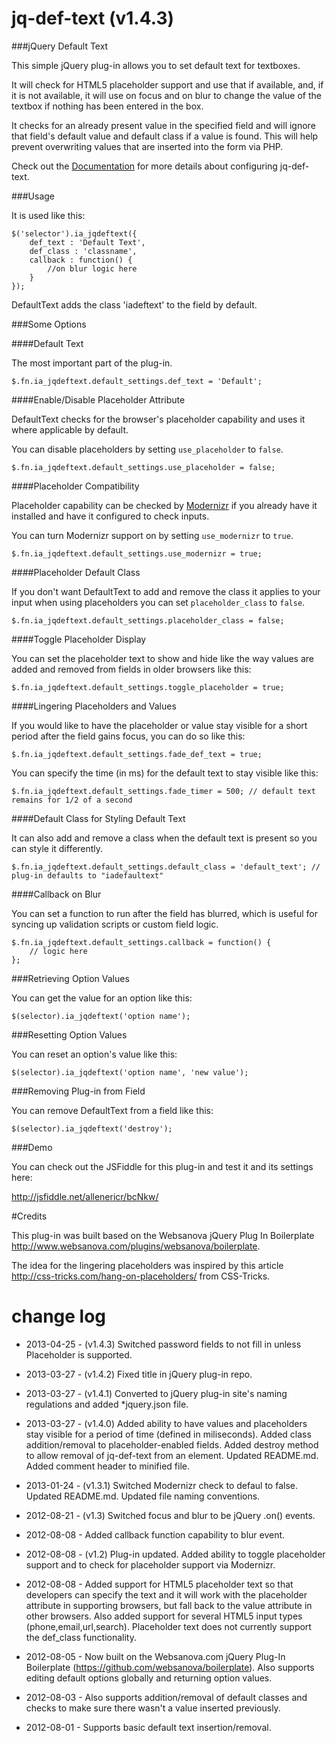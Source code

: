 jq-def-text (v1.4.3)
==================

###jQuery Default Text

This simple jQuery plug-in allows you to set default text for textboxes.

It will check for HTML5 placeholder support and use that if available, and, if it is not available, it will use on focus and on blur to change the value of the textbox if nothing has been entered in the box.

It checks for an already present value in the specified field and will ignore that field's default value and default class if a value is found. This will help prevent overwriting values that are inserted into the form via PHP.

Check out the [Documentation](https://github.com/ericrallen/jq-def-text/wiki) for more details about configuring jq-def-text.

###Usage

It is used like this:

	$('selector').ia_jqdeftext({
		def_text : 'Default Text',
		def_class : 'classname',
		callback : function() {
			//on blur logic here
		}
	});

DefaultText adds the class 'iadeftext' to the field by default.

###Some Options

####Default Text

The most important part of the plug-in.

	$.fn.ia_jqdeftext.default_settings.def_text = 'Default';

####Enable/Disable Placeholder Attribute

DefaultText checks for the browser's placeholder capability and uses it where applicable by default.

You can disable placeholders by setting `use_placeholder` to `false`.

	$.fn.ia_jqdeftext.default_settings.use_placeholder = false;

####Placeholder Compatibility

Placeholder capability can be checked by [Modernizr](http://modernizr.com/) if you already have it installed and have it configured to check inputs.

You can turn Modernizr support on by setting `use_modernizr` to `true`.

	$.fn.ia_jqdeftext.default_settings.use_modernizr = true;

####Placeholder Default Class

If you don't want DefaultText to add and remove the class it applies to your input when using placeholders you can set `placeholder_class` to `false`.

	$.fn.ia_jqdeftext.default_settings.placeholder_class = false;

####Toggle Placeholder Display

You can set the placeholder text to show and hide like the way values are added and removed from fields in older browsers like this:

	$.fn.ia_jqdeftext.default_settings.toggle_placeholder = true;

####Lingering Placeholders and Values

If you would like to have the placeholder or value stay visible for a short period after the field gains focus, you can do so like this:

	$.fn.ia_jqdeftext.default_settings.fade_def_text = true;

You can specify the time (in ms) for the default text to stay visible like this:

	$.fn.ia_jqdeftext.default_settings.fade_timer = 500; // default text remains for 1/2 of a second

####Default Class for Styling Default Text

It can also add and remove a class when the default text is present so you can style it differently.

	$.fn.ia_jqdeftext.default_settings.default_class = 'default_text'; // plug-in defaults to "iadefaultext"

####Callback on Blur

You can set a function to run after the field has blurred, which is useful for syncing up validation scripts or custom field logic.

	$.fn.ia_jqdeftext.default_settings.callback = function() {
		// logic here 
	};

###Retrieving Option Values

You can get the value for an option like this:

	$(selector).ia_jqdeftext('option name');

###Resetting Option Values

You can reset an option's value like this:

	$(selector).ia_jqdeftext('option name', 'new value');

###Removing Plug-in from Field

You can remove DefaultText from a field like this:

	$(selector).ia_jqdeftext('destroy');

###Demo

You can check out the JSFiddle for this plug-in and test it and its settings here:

<http://jsfiddle.net/allenericr/bcNkw/>

#Credits

This plug-in was built based on the Websanova jQuery Plug In Boilerplate <http://www.websanova.com/plugins/websanova/boilerplate>.

The idea for the lingering placeholders was inspired by this article <http://css-tricks.com/hang-on-placeholders/> from CSS-Tricks.

change log
==========

 - 2013-04-25 - (v1.4.3) Switched password fields to not fill in unless Placeholder is supported.

 - 2013-03-27 - (v1.4.2) Fixed title in jQuery plug-in repo.
 
 - 2013-03-27 - (v1.4.1) Converted to jQuery plug-in site's naming regulations and added *jquery.json file.

 - 2013-03-27 - (v1.4.0) Added ability to have values and placeholders stay visible for a period of time (defined in miliseconds). Added class addition/removal to placeholder-enabled fields. Added destroy method to allow removal of jq-def-text from an element. Updated README.md. Added comment header to minified file.

 - 2013-01-24 - (v1.3.1) Switched Modernizr check to defaul to false. Updated README.md. Updated file naming conventions.

 - 2012-08-21 - (v1.3) Switched focus and blur to be jQuery .on() events.
 
 - 2012-08-08 - Added callback function capability to blur event.

 - 2012-08-08 - (v1.2) Plug-in updated. Added ability to toggle placeholder support and to check for placeholder support via Modernizr.

 - 2012-08-08 - Added support for HTML5 placeholder text so that developers can specify the text and it will work with the placeholder attribute in supporting browsers, but fall back to the value attribute in other browsers. Also added support for several HTML5 input types (phone,email,url,search). Placeholder text does not currently support the def_class functionality.

 - 2012-08-05 - Now built on the Websanova.com jQuery Plug-In Boilerplate (https://github.com/websanova/boilerplate). Also supports editing default options globally and returning option values.

 - 2012-08-03 - Also supports addition/removal of default classes and checks to make sure there wasn't a value inserted previously.

 - 2012-08-01 - Supports basic default text insertion/removal.
